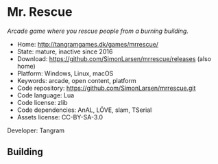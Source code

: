 # Mr. Rescue

_Arcade game where you rescue people from a burning building._

- Home: http://tangramgames.dk/games/mrrescue/
- State: mature, inactive since 2016
- Download: https://github.com/SimonLarsen/mrrescue/releases (also home)
- Platform: Windows, Linux, macOS
- Keywords: arcade, open content, platform
- Code repository: https://github.com/SimonLarsen/mrrescue.git
- Code language: Lua
- Code license: zlib
- Code dependencies: AnAL, LÖVE, slam, TSerial
- Assets license: CC-BY-SA-3.0

Developer: Tangram

## Building
